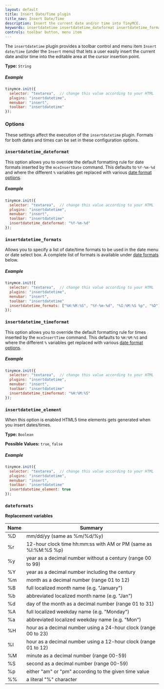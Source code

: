 ```yaml
---
layout: default
title: Insert Date/Time plugin
title_nav: Insert Date/Time
description: Insert the current date and/or time into TinyMCE.
keywords: insertdatetime insertdatetime_dateformat insertdatetime_formats insertdatetime_timeformat insertdatetime_element dateformats
controls: toolbar button, menu item
---
```


The `insertdatetime` plugin provides a toolbar control and menu item `Insert date/time` (under the `Insert` menu) that lets a user easily insert the current date and/or time into the editable area at the cursor insertion point.

**Type:** `String`

##### Example

```js
tinymce.init({
  selector: "textarea",  // change this value according to your HTML
  plugins: "insertdatetime",
  menubar: "insert",
  toolbar: "insertdatetime"
});
```

### Options

These settings affect the execution of the `insertdatetime` plugin. Formats for both dates and times can be set in these configuration options.

### `insertdatetime_dateformat`

This option allows you to override the default formatting rule for date formats inserted by the `mceInsertDate` command. This defaults to `%Y-%m-%d` and where the different `%` variables get replaced with various [date format options](#dateformats).

##### Example

```js
tinymce.init({
  selector: "textarea",  // change this value according to your HTML
  plugins: "insertdatetime",
  menubar: "insert",
  toolbar: "insertdatetime"
  insertdatetime_dateformat: "%Y-%m-%d"
});
```

### `insertdatetime_formats`

Allows you to specify a list of date/time formats to be used in the date menu or date select box. A complete list of formats is available under [date formats](#dateformats) below.

##### Example

```js
tinymce.init({
  selector: "textarea",  // change this value according to your HTML
  plugins: "insertdatetime",
  menubar: "insert",
  toolbar: "insertdatetime"
  insertdatetime_formats: ["%H:%M:%S", "%Y-%m-%d", "%I:%M:%S %p", "%D"]
});
```

### `insertdatetime_timeformat`

This option allows you to override the default formatting rule for times inserted by the `mceInsertTime` command. This defaults to `%H:%M:%S` and where the different `%` variables get replaced with various [date format options](#dateformats).

##### Example

```js
tinymce.init({
  selector: "textarea",  // change this value according to your HTML
  plugins: "insertdatetime",
  menubar: "insert",
  toolbar: "insertdatetime"
  insertdatetime_timeformat: "%H:%M:%S"
});
```

### `insertdatetime_element`

When this option is enabled HTML5 time elements gets generated when you insert dates/times.

**Type:** `Boolean`

**Possible Values:** `true`, `false`

##### Example

```js
tinymce.init({
  selector: "textarea",  // change this value according to your HTML
  plugins: "insertdatetime",
  menubar: "insert",
  toolbar: "insertdatetime"
  insertdatetime_element: true
});
```

### `dateformats`

**Replacement variables**

| Name | Summary         |
|------|-----------------|
| %D   | mm/dd/yy (same as %m/%d/%y) |
| %r   | 12-hour clock time hh:mm:ss with AM or PM (same as %I:%M:%S %p) |
| %y   | year as a decimal number without a century (range 00 to 99) |
| %Y   | year as a decimal number including the century |
| %m   | month as a decimal number (range 01 to 12) |
| %B   | full localized month name (e.g. "January") |
| %b   | abbreviated localized month name (e.g. "Jan") |
| %d   | day of the month as a decimal number (range 01 to 31) |
| %A   | full localized weekday name (e.g. "Monday") |
| %a   | abbreviated localized weekday name (e.g. "Mon") |
| %H   | hour as a decimal number using a 24-hour clock (range 00 to 23) |
| %I   | hour as a decimal number using a 12-hour clock (range 01 to 12) |
| %M   | minute as a decimal number (range 00-59) |
| %S   | second as a decimal number (range 00-59) |
| %p   | either "am" or "pm" according to the given time value |
| %%   | a literal "%" character |
